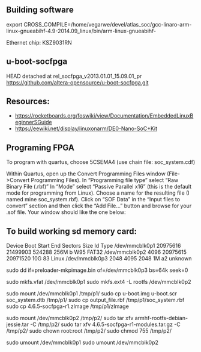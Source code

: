 ## Building software

export CROSS_COMPILE=/home/vegarwe/devel/atlas_soc/gcc-linaro-arm-linux-gnueabihf-4.9-2014.09_linux/bin/arm-linux-gnueabihf-

Ethernet chip: KSZ9031RN

## u-boot-socfpga

HEAD detached at rel_socfpga_v2013.01.01_15.09.01_pr
https://github.com/altera-opensource/u-boot-socfpga.git


## Resources:
* https://rocketboards.org/foswiki/view/Documentation/EmbeddedLinuxBeginnerSGuide
* https://eewiki.net/display/linuxonarm/DE0-Nano-SoC+Kit

## Programing FPGA
To program with quartus, choose 5CSEMA4 (use chain file: soc_system.cdf)

Within Quartus, open up the Convert Programming Files window (File->Convert Programming Files).
In “Programming file type” select “Raw Binary File (.rbf)”
In “Mode” select “Passive Parallel x16” (this is the default mode for programming from Linux).
Choose a name for the resulting file (I named mine soc_system.rbf).
Click on “SOF Data” in the “Input files to convert” section and then click the “Add File…” button and browse for your .sof file.
Your window should like the one below:

## To build working sd memory card:
Device         Boot    Start      End  Sectors  Size Id Type
/dev/mmcblk0p1      20975616 21499903   524288  256M  b W95 FAT32
/dev/mmcblk0p2          4096 20975615 20971520   10G 83 Linux
/dev/mmcblk0p3          2048     4095     2048    1M a2 unknown

sudo dd if=preloader-mkpimage.bin of=/dev/mmcblk0p3 bs=64k seek=0

sudo mkfs.vfat           /dev/mmcblk0p1
sudo mkfs.ext4 -L rootfs /dev/mmcblk0p2

sudo mount /dev/mmcblk0p1 /tmp/p1/
sudo cp u-boot.img u-boot.scr soc_system.dtb    /tmp/p1/
sudo cp output_file.rbf                         /tmp/p1/soc_system.rbf
sudo cp 4.6.5-socfpga-r1.zImage                 /tmp/p1/zImage

sudo mount /dev/mmcblk0p2                       /tmp/p2/
sudo tar xfv armhf-rootfs-debian-jessie.tar -C  /tmp/p2/
sudo tar xfv 4.6.5-socfpga-r1-modules.tar.gz -C /tmp/p2/
sudo chown root:root                            /tmp/p2/
sudo chmod 755                                  /tmp/p2/

sudo umount /dev/mmcblk0p1
sudo umount /dev/mmcblk0p2
